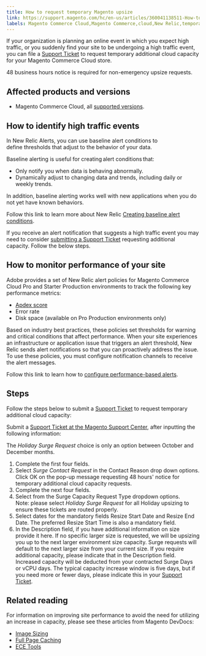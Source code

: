 ```yaml
---
title: How to request temporary Magento upsize
link: https://support.magento.com/hc/en-us/articles/360041138511-How-to-request-temporary-Magento-upsize
labels: Magento Commerce Cloud,Magento Commerce,cloud,New Relic,temporary,capacity,request,baseline,alert,2.3.x,2.2.x,how to,Magento Upsize
---
```


<p>If your organization is planning an online event in which you expect high traffic, or you suddenly find your site to be undergoing a high traffic event, you can file a <a href="https://support.magento.com/hc/en-us/articles/360019088251-Submit-a-support-ticket">Support Ticket</a> to request temporary additional cloud capacity for your Magento Commerce Cloud store.</p>
<p class="info">48 business hours notice is required for non-emergency upsize requests.</p>
<h2>Affected products and versions</h2>
<ul>
<li>Magento Commerce Cloud, all <a href="https://magento.com/sites/default/files/magento-software-lifecycle-policy.pdf">supported versions</a>.</li>
</ul>
<h2>How to identify high traffic events</h2>
<p>In New Relic Alerts, you can use baseline alert conditions to define thresholds that adjust to the behavior of your data.</p>
<p>Baseline alerting is useful for creating alert conditions that:</p>
<ul>
<li>Only notify you when data is behaving abnormally.</li>
<li>Dynamically adjust to changing data and trends, including daily or weekly trends.</li>
</ul>
<p>In addition, baseline alerting works well with new applications when you do not yet have known behaviors.</p>
<p>Follow this link to learn more about New Relic <a href="https://docs.newrelic.com/docs/alerts/new-relic-alerts/defining-conditions/create-baseline-alert-conditions">Creating baseline alert conditions</a>.</p>
<p>If you receive an alert notification that suggests a high traffic event you may need to consider <a href="https://support.magento.com/hc/en-us/articles/360019088251-Submit-a-support-ticket">submitting a Support Ticket</a> requesting additional capacity. Follow the below steps.</p>
<h2>How to monitor performance of your site</h2>
<p>Adobe provides a set of New Relic alert policies for Magento Commerce Cloud Pro and Starter Production environments to track the following key performance metrics:</p>
<ul>
<li><a href="https://docs.newrelic.com/docs/apm/new-relic-apm/apdex/apdex-measure-user-satisfaction">Apdex score</a></li>
<li>Error rate</li>
<li>Disk space (available on Pro Production environments only)</li>
</ul>
<p>Based on industry best practices, these policies set thresholds for warning and critical conditions that affect performance. When your site experiences an infrastructure or application issue that triggers an alert threshold, New Relic sends alert notifications so that you can proactively address the issue. To use these policies, you must configure notification channels to receive the alert messages.</p>
<p>Follow this link to learn how to <a href="https://devdocs.magento.com/cloud/project/new-relic.html#monitor-performance-with-alert-policies">configure performance-based alerts</a>.</p>
<h2>Steps</h2>
<p>Follow the steps below to submit a <a href="https://support.magento.com/hc/en-us/articles/360019088251-Submit-a-support-ticket">Support Ticket</a> to request temporary additional cloud capacity:</p>
<p>Submit a <a href="https://support.magento.com/hc/en-us/articles/360019088251-Submit-a-support-ticket">Support Ticket at the Magento Support Center</a>, after inputting the following information:</p>
<p class="info">The <em>Holiday Surge Request</em> choice is only an option between October and December months.</p>
<ol>
<li>Complete the first four fields.</li>
<li>Select <em>Surge Contact Request</em> in the Contact Reason drop down options. Click OK on the pop-up message requesting 48 hours' notice for temporary additional cloud capacity requests. </li>
<li>Complete the next four fields. </li>
<li>Select from the Surge Capacity Request Type dropdown options.<br/>Note: please select <em>Holiday Surge Request</em> for all Holiday upsizing to ensure these tickets are routed properly.</li>
<li>Select dates for the mandatory fields Resize Start Date and Resize End Date. The preferred Resize Start Time is also a mandatory field.</li>
<li>In the Description field, if you have additional information on size provide it here. If no specific larger size is requested, we will be upsizing you up to the next larger environment size capacity. Surge requests will default to the next larger size from your current size. If you require additional capacity, please indicate that in the Description field. Increased capacity will be deducted from your contracted Surge Days or vCPU days. The typical capacity increase window is five days, but if you need more or fewer days, please indicate this in your <a href="https://support.magento.com/hc/en-us/articles/360019088251-Submit-a-support-ticket">Support Ticket</a>.
</li>
</ol>
<h2>Related reading</h2>
<p>For information on improving site performance to avoid the need for utilizing an increase in capacity, please see these articles from Magento DevDocs: </p>
<ul>
<li>
<a href="https://docs.magento.com/m2/ee/user_guide/catalog/product-image-resizing.html?_ga=2.180036580.1101564187.1584392801-2014893147.1552329962">Image Sizing</a> </li>
<li>
<a href="https://docs.magento.com/m2/ee/user_guide/system/cache-full-page.html?_ga=2.206252883.1101564187.1584392801-2014893147.1552329962">Full Page Caching</a> </li>
<li>
<a href="https://devdocs.magento.com/guides/v2.2/cloud/reference/ece-tools-reference.html?_ga=2.250808134.1101564187.1584392801-2014893147.1552329962">ECE Tools</a> </li>
</ul>